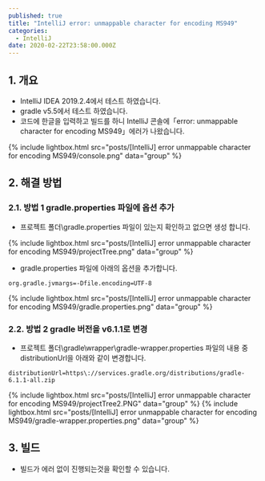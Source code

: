 ```yaml
---
published: true
title: "IntelliJ error: unmappable character for encoding MS949"
categories:
  - IntelliJ
date: 2020-02-22T23:58:00.000Z
---
```


## 1. 개요
 * IntelliJ IDEA 2019.2.4에서 테스트 하였습니다.
 * gradle v5.5에서 테스트 하였습니다.
 * 코드에 한글을 입력하고 빌드를 하니 IntelliJ 콘솔에「error: unmappable character for encoding MS949」에러가 나왔습니다.
 
{% include lightbox.html src="posts/[IntelliJ] error unmappable character for encoding MS949/console.png" data="group" %}
 
## 2. 해결 방법

### 2.1. 방법 1 gradle.properties 파일에 옵션 추가
 * 프로젝트 폴더\gradle.properties 파일이 있는지 확인하고 없으면 생성 합니다.
 
 {% include lightbox.html src="posts/[IntelliJ] error unmappable character for encoding MS949/projectTree.png" data="group" %}
 
 * gradle.properties 파일에 아래의 옵션을 추가합니다.
 
``` properties
org.gradle.jvmargs=-Dfile.encoding=UTF-8
```

{% include lightbox.html src="posts/[IntelliJ] error unmappable character for encoding MS949/gradle.properties.png" data="group" %}

### 2.2. 방법 2 gradle 버전을 v6.1.1로 변경
 * 프로젝트 폴더\gradle\wrapper\gradle-wrapper.properties 파일의 내용 중 distributionUrl을 아래와 같이 변경합니다.

``` properties
distributionUrl=https\://services.gradle.org/distributions/gradle-6.1.1-all.zip
```

{% include lightbox.html src="posts/[IntelliJ] error unmappable character for encoding MS949/projectTree2.PNG" data="group" %}
{% include lightbox.html src="posts/[IntelliJ] error unmappable character for encoding MS949/gradle-wrapper.properties.png" data="group" %}

## 3. 빌드
 * 빌드가 에러 없이 진행되는것을 확인할 수 있습니다.